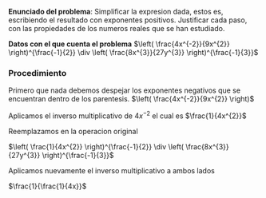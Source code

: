 

**Enunciado del problema**: Simplificar la expresion dada, estos es, escribiendo el resultado con exponentes positivos. Justificar cada paso, con las propiedades de los numeros reales que se han estudiado.

**Datos con el que cuenta el problema**
$\left( \frac{4x^{-2}}{9x^{2}} \right)^{\frac{-1}{2}} \div \left( \frac{8x^{3}}{27y^{3}} \right)^{\frac{-1}{3}}$


### Procedimiento

Primero que nada debemos despejar los exponentes negativos que se encuentran dentro de los parentesis. $\left( \frac{4x^{-2}}{9x^{2}} \right)$

Aplicamos el inverso multiplicativo de $4x^{-2}$ el cual es $\frac{1}{4x^{2}}$

Reemplazamos en la operacion original

$\left( \frac{1}{4x^{2}} \right)^{\frac{-1}{2}} \div \left( \frac{8x^{3}}{27y^{3}} \right)^{\frac{-1}{3}}$ 

Aplicamos nuevamente el inverso multiplicativo a ambos lados

$\frac{1}{\frac{1}{4x}}$